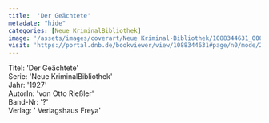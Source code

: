 ```yaml
---
title:  'Der Geächtete'
metadate: "hide"
categories: [Neue KriminalBibliothek]
image: '/assets/images/coverart/Neue Kriminal-Bibliothek/1088344631_00000010.jpg'
visit: 'https://portal.dnb.de/bookviewer/view/1088344631#page/n0/mode/2up'
---
```

Titel: 'Der Geächtete' <br>
Serie: 'Neue KriminalBibliothek' <br>
Jahr: '1927' <br>
AutorIn: 'von Otto Rießler' <br>
Band-Nr: '?' <br>
Verlag: ' Verlagshaus Freya'